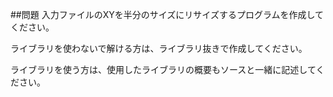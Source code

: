 ##問題
入力ファイルのXYを半分のサイズにリサイズするプログラムを作成してください。

ライブラリを使わないで解ける方は、ライブラリ抜きで作成してください。

ライブラリを使う方は、使用したライブラリの概要もソースと一緒に記述してください。
